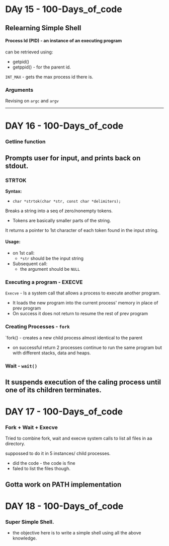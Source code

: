 # DAy 15 - 100-Days_of_code

## Relearning Simple Shell

#### Process Id (PID) - an instance of an executing program
can be retrieved using:
- getpid()
- getppid() - for the parent id.

`INT_MAX` - gets the max process id there is.

### Arguments
Revising on `argc` and `argv`

---
# DAY 16 - 100-Days_of_code

### Getline function
Prompts user for input, and prints back on stdout.
---

### STRTOK
**Syntax:**
- `char *strtok(char *str, const char *delimiters);`

Breaks a string into a seq of zero/nonempty tokens.
- Tokens are basically smaller parts of the string.

It returns a pointer to 1st character of each token found in the input string.
#### Usage:
- on 1st call:
    * `*str` should be the input string
- Subsequent call:
    * the argument should be `NULL`

### Executing a program - EXECVE

`Execve` - Is a system call that allows a process to execute another program.
- It loads the new program into the current process' memory in place of prev program
- On success it does not return to resume the rest of prev program

### Creating Processes - `fork`
`fork() - creates a new child process almost identical to the parent
- on successful return 2 processes continue to run the same program but with different stacks, data and heaps.

### Wait - `wait()`
It suspends execution of the caling process until one of its children terminates.
---

# DAY 17 - 100-Days_of_code

### Fork + Wait + Execve

Tried to combine fork, wait and execve system calls to list all files in aa directory.

suppossed to do it in 5 instances/ child processes.

- did the code - the code is fine
- faled to list the files though.

**Gotta work on PATH implementation**
---

# DAY 18 - 100-Days_of_code

### Super Simple Shell.

- the objective here is to write a simple shell using all the above knowledge.
